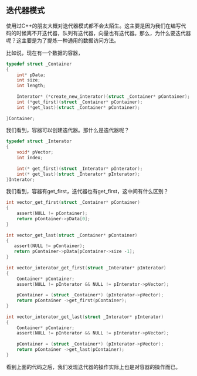 ## 迭代器模式

使用过C++的朋友大概对迭代器模式都不会太陌生。这主要是因为我们在编写代码的时候离不开迭代器，队列有迭代器，向量也有迭代器。那么，为什么要迭代器呢？这主要是为了提炼一种通用的数据访问方法。

比如说，现在有一个数据的容器，
```c
typedef struct _Container  
{  
    int* pData;  
    int size;  
    int length;  
  
    Interator* (*create_new_interator)(struct _Container* pContainer);  
    int (*get_first)(struct _Container* pContainer);  
    int (*get_last)(struct _Container* pContainer);  
 
}Container; 
```
我们看到，容器可以创建迭代器。那什么是迭代器呢？
```c
typedef struct _Interator  
{  
    void* pVector;  
    int index;  
  
    int(* get_first)(struct _Interator* pInterator);   
    int(* get_last)(struct _Interator* pInterator);  
}Interator; 
```
我们看到，容器有get_first，迭代器也有get_first，这中间有什么区别？
```c
int vector_get_first(struct _Container* pContainer)  
{  
    assert(NULL != pContainer);  
    return pContainer->pData[0];  
}  
  
int vector_get_last(struct _Container* pContainer)  
{  
   assert(NULL != pContainer);    
   return pContainer->pData[pContainer->size -1];  
}  
  
int vector_interator_get_first(struct _Interator* pInterator)  
{  
    Container* pContainer;  
    assert(NULL != pInterator && NULL != pInterator->pVector);  
  
    pContainer = (struct _Container*) (pInterator->pVector);  
    return pContainer ->get_first(pContainer);  
}  
  
int vector_interator_get_last(struct _Interator* pInterator)  
{  
    Container* pContainer;  
    assert(NULL != pInterator && NULL != pInterator->pVector);  
  
    pContainer = (struct _Container*) (pInterator->pVector);  
    return pContainer ->get_last(pContainer);  
} 
```
看到上面的代码之后，我们发现迭代器的操作实际上也是对容器的操作而已。